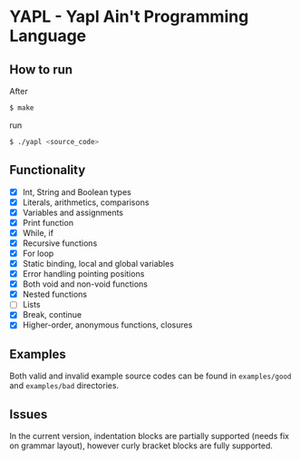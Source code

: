 # YAPL - Yapl Ain't Programming Language

## How to run
After 
```bash
$ make
``` 

run 
```bash
$ ./yapl <source_code>
```

## Functionality

- [x] Int, String and Boolean types
- [x] Literals, arithmetics, comparisons
- [x] Variables and assignments
- [x] Print function
- [x] While, if
- [x] Recursive functions
- [x] For loop
- [x] Static binding, local and global variables
- [x] Error handling pointing positions
- [x] Both void and non-void functions
- [x] Nested functions
- [ ] Lists
- [x] Break, continue
- [x] Higher-order, anonymous functions, closures

## Examples
Both valid and invalid example source codes can be found in `examples/good` and `examples/bad` directories.

## Issues
In the current version, indentation blocks are partially supported (needs fix on grammar layout), however curly bracket blocks are fully supported.
